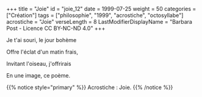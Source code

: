 +++
title = "Joie"
id = "joie_12"
date = 1999-07-25
weight = 50
categories = ["Création"]
tags = ["philosophie", "1999", "acrostiche", "octosyllabe"]
acrostiche = "Joie"
verseLength = 8
LastModifierDisplayName = "Barbara Post - Licence CC BY-NC-ND 4.0"
+++

Je t'ai souri, le jour bohème

Offre l'éclat d'un matin frais,

Invitant l'oiseau, j'offrirais

En une image, ce poème.

{{% notice style="primary" %}}
Acrostiche : Joie.
{{% /notice %}}
